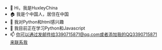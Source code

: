 - 👋  Hi，我是HuxleyChina
- 🏠  我是个中国人，居住在中国
- 👀  我对Python和html感兴趣
- 🌱  我目前正在学习Python和Javascript
- 📫  你可以通过发邮件给3390715871@qq.com或者添加我的QQ3390715871来联系我
